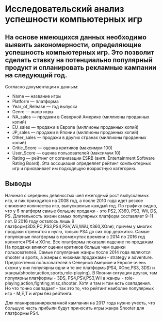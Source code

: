 # Исследовательский анализ успешности компьютерных игр

## На основе имеющихся данных необходимо выявить закономерности, определяющие успешность компьютерных игр. Это позволит сделать ставку на потенциально популярный продукт и спланировать рекламные кампании на следующий год.

Согласно документации к данным:
- Name — название игры
- Platform — платформа
- Year_of_Release — год выпуска
- Genre — жанр игры
- NA_sales — продажи в Северной Америке (миллионы проданных копий)
- EU_sales — продажи в Европе (миллионы проданных копий)
- JP_sales — продажи в Японии (миллионы проданных копий)
- Other_sales — продажи в других странах (миллионы проданных копий)
- Critic_Score — оценка критиков (максимум 100)
- User_Score — оценка пользователей (максимум 10)
- Rating — рейтинг от организации ESRB (англ. Entertainment Software Rating Board). Эта ассоциация определяет рейтинг компьютерных игр и присваивает им подходящую возрастную категорию.

## Выводы
Начиная с середины девяностых шел ежегодный рост выпускаемых игр, и пик приходится на 2008 год, а после 2010 года идет резкое снижение количества игр, выпускаемых каждый год. По графику видно, что у 6 платформ самые большие продажи - это PS2, X360, PS3, Wii, DS, PS. Длительность жизни самых популярных платформ составляет 9-11 лет. В 2016 году осталось лишь 9 платформ(3DS,PC,PS3,PS4,PSV,Wii,WiiU,X360,XOne), причем у многих продажи стремятся к нулю, только PS4 до сих пор держится. Самые популярные платформы в промежуток времени с 2014 по 2016 год являются PS4 и ХOne. Все платформы показали падение по продажам. На продажи влияют оценки критиков больше чем оценки пользователей. Самые популярные жанры после 2014 года являются shooter и sports, а жанры с низкими продажами - strategy и adventure. Предпочтения пользователей в Северной Америке и Европе очень схожи у них популярны одни и те же платформы(PS4, XOne,PS3, 3DS) и жанры(shooter,action,sports,role-playing). В Японии ситуация другая, там популярны платформы - 3DS, PS4,PSV,PS3,Wii а жанры - role-playing,action,fighting,misc,shooter. Хотя и там и там есть совпадения. Но что точно совпадает - так это то, что рейтинг наиболее популярных игр - М,Е,Т и игры без рейтинга.

Для планированиярекламной кампании на 2017 года нужно учесть, что большую часть прибыли будут приносить игры жанра Shooter для платформы PS4.
